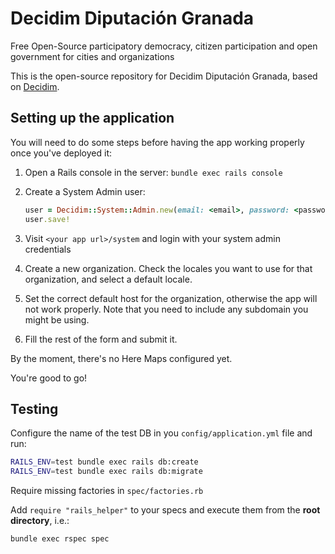 # Decidim Diputación Granada

Free Open-Source participatory democracy, citizen participation and open government for cities and organizations

This is the open-source repository for Decidim Diputación Granada, based on [Decidim](https://github.com/decidim/decidim).

## Setting up the application

You will need to do some steps before having the app working properly once you've deployed it:

1. Open a Rails console in the server: `bundle exec rails console`
2. Create a System Admin user:

   ```ruby
   user = Decidim::System::Admin.new(email: <email>, password: <password>, password_confirmation: <password>)
   user.save!
   ```

3. Visit `<your app url>/system` and login with your system admin credentials
4. Create a new organization. Check the locales you want to use for that organization, and select a default locale.
5. Set the correct default host for the organization, otherwise the app will not work properly. Note that you need to include any subdomain you might be using.
6. Fill the rest of the form and submit it.

By the moment, there's no Here Maps configured yet.

You're good to go!

## Testing

Configure the name of the test DB in you `config/application.yml` file and run:

```bash
RAILS_ENV=test bundle exec rails db:create
RAILS_ENV=test bundle exec rails db:migrate
```

Require missing factories in `spec/factories.rb`

Add `require "rails_helper"` to your specs and execute them from the **root directory**, i.e.:

`bundle exec rspec spec`
